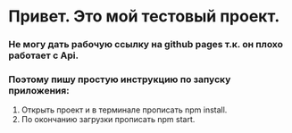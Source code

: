 # Привет. Это мой тестовый проект.
### Не могу дать рабочую ссылку на github pages т.к. он плохо работает с Api. 
### Поэтому пишу простую инструкцию по запуску приложения:
1. Открыть проект и в терминале прописать npm install.
2. По окончанию загрузки прописать npm start.

```
